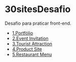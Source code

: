 # 30sitesDesafio
Desafio para praticar front-end.
<ul>
  <li>
    <a href="https://karolramos.github.io/30sitesDesafio/1.Portf%C3%B3lio/">1.Portfólio</a>
  </li>
  <li>
    <a href="https://karolramos.github.io/30sitesDesafio/2.Event%20Invitation/convite.html">2.Event Invitation</a>
  </li>
  <li>
    <a href="https://karolramos.github.io/30sitesDesafio/3.Tourist%20Attraction/index.html">3.Tourist Attraction</a>
  </li>
  <li>
    <a href="https://karolramos.github.io/30sitesDesafio/4.Product%20Site/">4.Product Site</a>
  </li>

   <li>
      <a href="https://karolramos.github.io/30sitesDesafio/5.Restaurant Menu/>5.Restaurant Menu</a>
  <li>
    <a href="https://karolramos.github.io/30sitesDesafio/5.Restaurant Menu/">5.Restaurant Menu</a>
   </li>
</ul> 


